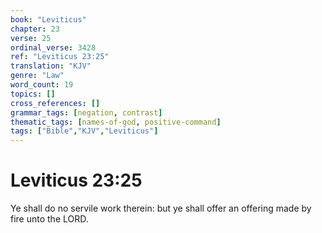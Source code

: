```yaml
---
book: "Leviticus"
chapter: 23
verse: 25
ordinal_verse: 3428
ref: "Leviticus 23:25"
translation: "KJV"
genre: "Law"
word_count: 19
topics: []
cross_references: []
grammar_tags: [negation, contrast]
thematic_tags: [names-of-god, positive-command]
tags: ["Bible","KJV","Leviticus"]
---
```


# Leviticus 23:25

Ye shall do no servile work therein: but ye shall offer an offering made by fire unto the LORD.
